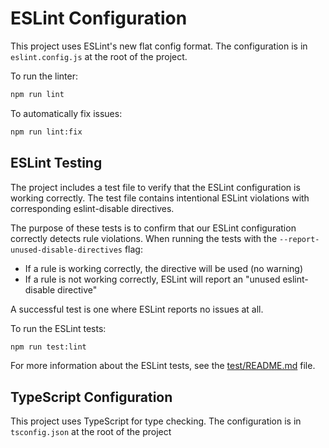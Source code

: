 # ESLint Configuration

This project uses ESLint's new flat config format. The configuration is in `eslint.config.js` at the root of the project.

To run the linter:

```bash
npm run lint
```

To automatically fix issues:

```bash
npm run lint:fix
```

## ESLint Testing

The project includes a test file to verify that the ESLint configuration is working correctly. The test file contains intentional ESLint violations with corresponding eslint-disable directives.

The purpose of these tests is to confirm that our ESLint configuration correctly detects rule violations. When running the tests with the `--report-unused-disable-directives` flag:

- If a rule is working correctly, the directive will be used (no warning)
- If a rule is not working correctly, ESLint will report an "unused eslint-disable directive"

A successful test is one where ESLint reports no issues at all.

To run the ESLint tests:

```bash
npm run test:lint
```

For more information about the ESLint tests, see the [test/README.md](test/README.md) file.

## TypeScript Configuration

This project uses TypeScript for type checking. The configuration is in `tsconfig.json` at the root of the project
